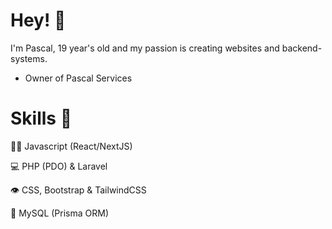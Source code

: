 # Hey! 👋
I'm Pascal, 19 year's old and my passion is creating websites and backend-systems.
* Owner of Pascal Services

# Skills 🚀
👨‍💻 Javascript (React/NextJS)

💻 PHP (PDO) & Laravel

👁️ CSS, Bootstrap & TailwindCSS

💾 MySQL (Prisma ORM)

